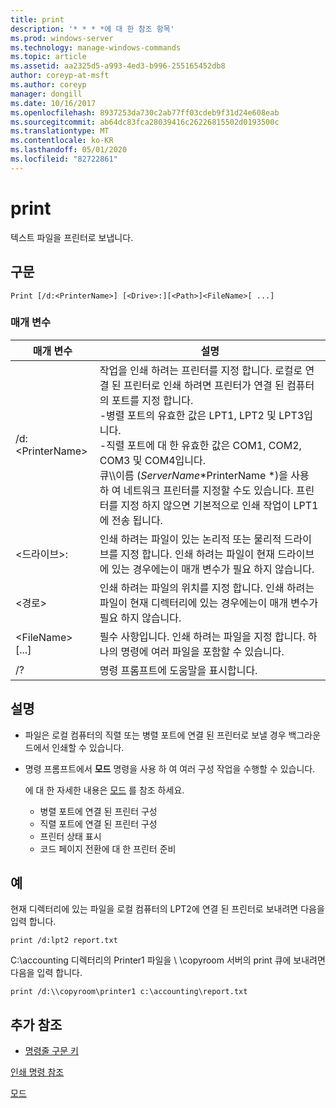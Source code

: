 ```yaml
---
title: print
description: '* * * *에 대 한 참조 항목'
ms.prod: windows-server
ms.technology: manage-windows-commands
ms.topic: article
ms.assetid: aa2325d5-a993-4ed3-b996-255165452db8
author: coreyp-at-msft
ms.author: coreyp
manager: dongill
ms.date: 10/16/2017
ms.openlocfilehash: 8937253da730c2ab77ff03cdeb9f31d24e608eab
ms.sourcegitcommit: ab64dc83fca28039416c26226815502d0193500c
ms.translationtype: MT
ms.contentlocale: ko-KR
ms.lasthandoff: 05/01/2020
ms.locfileid: "82722861"
---
```

# <a name="print"></a>print



텍스트 파일을 프린터로 보냅니다.



## <a name="syntax"></a>구문

```
Print [/d:<PrinterName>] [<Drive>:][<Path>]<FileName>[ ...]
```

### <a name="parameters"></a>매개 변수

|매개 변수|설명|
|---------|-----------|
|/d:\<PrinterName>|작업을 인쇄 하려는 프린터를 지정 합니다. 로컬로 연결 된 프린터로 인쇄 하려면 프린터가 연결 된 컴퓨터의 포트를 지정 합니다.</br>-병렬 포트의 유효한 값은 LPT1, LPT2 및 LPT3입니다.</br>-직렬 포트에 대 한 유효한 값은 COM1, COM2, COM3 및 COM4입니다.</br>큐\\\\이름 (*ServerName*\*PrinterName *)을 사용 하 여 네트워크 프린터를 지정할 수도 있습니다. 프린터를 지정 하지 않으면 기본적으로 인쇄 작업이 LPT1에 전송 됩니다.|
|\<드라이브>:|인쇄 하려는 파일이 있는 논리적 또는 물리적 드라이브를 지정 합니다. 인쇄 하려는 파일이 현재 드라이브에 있는 경우에는이 매개 변수가 필요 하지 않습니다.|
|\<경로>|인쇄 하려는 파일의 위치를 지정 합니다. 인쇄 하려는 파일이 현재 디렉터리에 있는 경우에는이 매개 변수가 필요 하지 않습니다.|
|\<FileName> [...]|필수 사항입니다. 인쇄 하려는 파일을 지정 합니다. 하나의 명령에 여러 파일을 포함할 수 있습니다.|
|/?|명령 프롬프트에 도움말을 표시합니다.|

## <a name="remarks"></a>설명

-   파일은 로컬 컴퓨터의 직렬 또는 병렬 포트에 연결 된 프린터로 보낼 경우 백그라운드에서 인쇄할 수 있습니다.
-   명령 프롬프트에서 **모드** 명령을 사용 하 여 여러 구성 작업을 수행할 수 있습니다.

    에 대 한 자세한 내용은 [모드](mode.md) 를 참조 하세요.  
    -   병렬 포트에 연결 된 프린터 구성
    -   직렬 포트에 연결 된 프린터 구성
    -   프린터 상태 표시
    -   코드 페이지 전환에 대 한 프린터 준비

## <a name="examples"></a>예

현재 디렉터리에 있는 파일을 로컬 컴퓨터의 LPT2에 연결 된 프린터로 보내려면 다음을 입력 합니다.
```
print /d:lpt2 report.txt
```
C:\accounting 디렉터리의 Printer1 파일을 \\ \\copyroom 서버의 print 큐에 보내려면 다음을 입력 합니다.
```
print /d:\\copyroom\printer1 c:\accounting\report.txt 
```

## <a name="additional-references"></a>추가 참조

- [명령줄 구문 키](command-line-syntax-key.md)

[인쇄 명령 참조](print-command-reference.md)

[모드](mode.md)